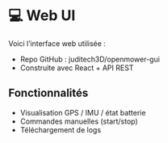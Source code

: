 # 💻 Web UI

Voici l’interface web utilisée :

- Repo GitHub : juditech3D/openmower-gui
- Construite avec React + API REST

## Fonctionnalités
- Visualisation GPS / IMU / état batterie
- Commandes manuelles (start/stop)
- Téléchargement de logs
